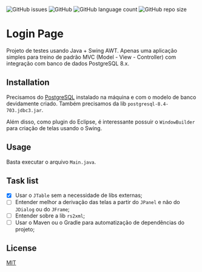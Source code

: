 ![GitHub issues](https://img.shields.io/github/issues/pedroBarata/java-swing-test) ![GitHub](https://img.shields.io/github/license/pedroBarata/java-swing-test) ![GitHub language count](https://img.shields.io/github/languages/count/pedroBarata/java-swing-test) ![GitHub repo size](https://img.shields.io/github/repo-size/pedroBarata/java-swing-test)



# Login Page

Projeto de testes usando Java + Swing AWT. 
Apenas uma aplicação simples para treino de padrão MVC (Model - View - Controller) com integração com banco de dados PostgreSQL 8.x.

## Installation

Precisamos do [PostgreSQL](https://www.postgresql.org/) instalado na máquina e com o modelo de banco devidamente criado. Também precisamos da lib ``postgresql-8.4-703.jdbc3.jar``. 

Além disso, como plugin do Eclipse, é interessante possuir o ``WindowBuilder`` para criação de telas usando o Swing.

## Usage
Basta executar o arquivo ``Main.java``.

## Task list
- [x] Usar o ``JTable`` sem a necessidade de libs externas;
- [ ] Entender melhor a derivação das telas a partir do ``JPanel`` e não do ``JDialog`` ou do ``JFrame``;
- [ ] Entender sobre a lib ``rs2xml``;
- [ ] Usar o Maven ou o Gradle para automatização de dependências do projeto;

<!--## Contributing
Pull requests are welcome. For major changes, please open an issue first to discuss what you would like to change.

Please make sure to update tests as appropriate.-->

## License
[MIT](https://choosealicense.com/licenses/mit/)
